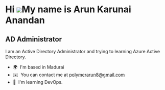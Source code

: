 Hi ![](https://user-images.githubusercontent.com/18350557/176309783-0785949b-9127-417c-8b55-ab5a4333674e.gif)My name is Arun Karunai Anandan
============================================================================================================================================

AD Administrator
----------------

I am an Active Directory Administrator and trying to learning Azure Active Directory.

*   🌍  I'm based in Madurai
*   ✉️  You can contact me at [polymerarun8@gmail.com](mailto:polymerarun8@gmail.com)
*   🧠  I'm learning DevOps.
